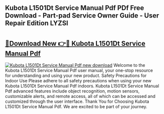 ## Kubota L1501Dt Service Manual Pdf PDf Free Download - Part-pad Service Owner Guide - User Repair Edition LYZSl

# <h2><a href="http://bc91785.oget.top/?id=Kubota+L1501Dt+Service+Manual+Pdf">🔗Download New 👉🔴 Kubota L1501Dt Service Manual Pdf</a></h2>

[![Kubota L1501Dt Service Manual Pdf new download](https://i.imgur.com/5g1atiW.png)](http://bc91785.oget.top/?id=Kubota+L1501Dt+Service+Manual+Pdf)
Welcome to the Kubota L1501Dt Service Manual Pdf user manual, your one-stop resource for understanding and using your new product. Safety Precautions for Indoor Use Please adhere to all safety precautions when using your new Kubota L1501Dt Service Manual Pdf indoors. Kubota L1501Dt Service Manual Pdf advanced features include object recognition, motion sensors, customizable alerts, and remote access, all of which can be accessed and customized through the user interface. Thank You for Choosing Kubota L1501Dt Service Manual Pdf. We are excited to be part of your journey.
